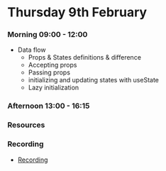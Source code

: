 # Thursday 9th February

### Morning 09:00 - 12:00
 - Data flow 
   - Props & States definitions & difference
   - Accepting props
   - Passing props
   - initializing and updating states with useState
   - Lazy initialization

### Afternoon 13:00 - 16:15



### Resources



### Recording

- [Recording](https://us02web.zoom.us/rec/share/AjLErLTgMzRLvXgpXKynjSc5fEOUWFMRCNoMC7hTFniezoR7p6ouS1tKKww77PCq.nWPWkz2yqSjDTH-V?startTime=1675930075000)
